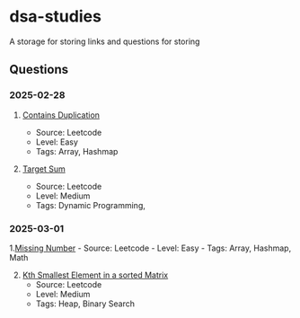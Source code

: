 # dsa-studies
A storage for storing links and questions for storing

## Questions

### 2025-02-28
1. [Contains Duplication](https://leetcode.com/problems/contains-duplicate/)
    - Source: Leetcode
    - Level: Easy
    - Tags: Array, Hashmap

2. [Target Sum](https://leetcode.com/problems/contains-duplicate)
    - Source: Leetcode
    - Level: Medium
    - Tags: Dynamic Programming,

### 2025-03-01
1.[Missing Number](https://leetcode.com/problems/missing-number/)
    - Source: Leetcode
    - Level: Easy
    - Tags: Array, Hashmap, Math

2. [Kth Smallest Element in a sorted Matrix](https://leetcode.com/problems/kth-smallest-element-in-a-sorted-matrix/)
    - Source: Leetcode
    - Level: Medium
    - Tags: Heap, Binary Search

